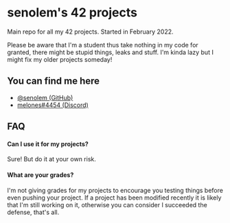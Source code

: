 
# senolem's 42 projects

Main repo for all my 42 projects. Started in February 2022.

Please be aware that I'm a student thus take nothing in my code for granted, there might be stupid things, leaks and stuff. I'm kinda lazy but I might fix my older projects someday!


## You can find me here

- [@senolem (GitHub)](https://www.github.com/senolem)
- [melones#4454 (Discord)](#)


## FAQ

#### Can I use it for my projects?

Sure! But do it at your own risk.

#### What are your grades?

I'm not giving grades for my projects to encourage you testing things before even pushing your project.
If a project has been modified recently it is likely that I'm still working on it, otherwise you can consider I succeeded the defense, that's all.


